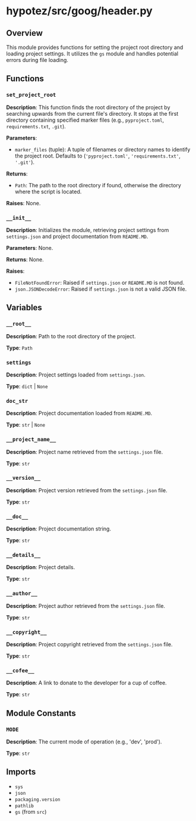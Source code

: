 # hypotez/src/goog/header.py

## Overview

This module provides functions for setting the project root directory and loading project settings. It utilizes the `gs` module and handles potential errors during file loading.


## Functions

### `set_project_root`

**Description**: This function finds the root directory of the project by searching upwards from the current file's directory. It stops at the first directory containing specified marker files (e.g., `pyproject.toml`, `requirements.txt`, `.git`).

**Parameters**:

- `marker_files` (tuple): A tuple of filenames or directory names to identify the project root. Defaults to (`'pyproject.toml'`, `'requirements.txt'`, `'.git'`).


**Returns**:

- `Path`: The path to the root directory if found, otherwise the directory where the script is located.


**Raises**:
None.


### `__init__`

**Description**: Initializes the module, retrieving project settings from `settings.json` and project documentation from `README.MD`.

**Parameters**:
None.

**Returns**:
None.

**Raises**:
- `FileNotFoundError`: Raised if `settings.json` or `README.MD` is not found.
- `json.JSONDecodeError`: Raised if `settings.json` is not a valid JSON file.


## Variables

### `__root__`

**Description**: Path to the root directory of the project.

**Type**: `Path`


### `settings`

**Description**: Project settings loaded from `settings.json`.

**Type**: `dict` | `None`


### `doc_str`

**Description**: Project documentation loaded from `README.MD`.

**Type**: `str` | `None`


### `__project_name__`

**Description**: Project name retrieved from the `settings.json` file.

**Type**: `str`


### `__version__`

**Description**: Project version retrieved from the `settings.json` file.

**Type**: `str`


### `__doc__`

**Description**: Project documentation string.

**Type**: `str`


### `__details__`

**Description**: Project details.

**Type**: `str`


### `__author__`

**Description**: Project author retrieved from the `settings.json` file.

**Type**: `str`


### `__copyright__`

**Description**: Project copyright retrieved from the `settings.json` file.

**Type**: `str`


### `__cofee__`

**Description**: A link to donate to the developer for a cup of coffee.

**Type**: `str`


## Module Constants

### `MODE`

**Description**: The current mode of operation (e.g., 'dev', 'prod').

**Type**: `str`


## Imports

- `sys`
- `json`
- `packaging.version`
- `pathlib`
- `gs` (from `src`)